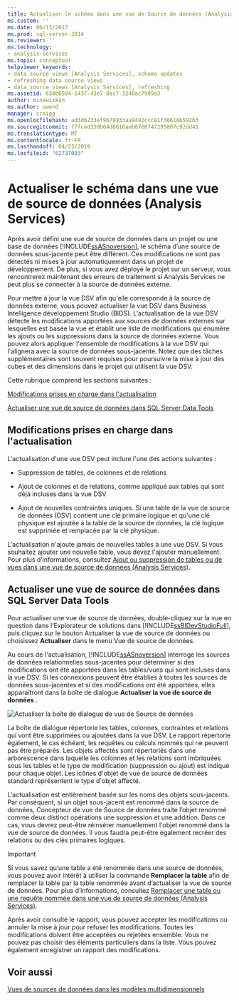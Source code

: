 ```yaml
---
title: Actualiser le schéma dans une vue de Source de données (Analysis Services) | Microsoft Docs
ms.custom: ''
ms.date: 06/13/2017
ms.prod: sql-server-2014
ms.reviewer: ''
ms.technology:
- analysis-services
ms.topic: conceptual
helpviewer_keywords:
- data source views [Analysis Services], schema updates
- refreshing data source views
- data source views [Analysis Services], refreshing
ms.assetid: 634b0504-1437-43e7-8ac7-3248ac7989a3
author: minewiskan
ms.author: owend
manager: craigg
ms.openlocfilehash: ad3d6233ef9678933aa9492ccc81f306186592b3
ms.sourcegitcommit: f7fced330b64d6616aeb8766747295807c92dd41
ms.translationtype: MT
ms.contentlocale: fr-FR
ms.lasthandoff: 04/23/2019
ms.locfileid: "62737093"
---
```

# <a name="refresh-the-schema-in-a-data-source-view-analysis-services"></a>Actualiser le schéma dans une vue de source de données (Analysis Services)
  Après avoir défini une vue de source de données dans un projet ou une base de données [!INCLUDE[ssASnoversion](../../../includes/ssasnoversion-md.md)], le schéma d’une source de données sous-jacente peut être différent. Ces modifications ne sont pas détectés ni mises à jour automatiquement dans un projet de développement. De plus, si vous avez déployé le projet sur un serveur, vous rencontrerez maintenant des erreurs de traitement si Analysis Services ne peut plus se connecter à la source de données externe.  
  
 Pour mettre à jour la vue DSV afin qu'elle corresponde à la source de données externe, vous pouvez actualiser la vue DSV dans Business Intelligence développement Studio (BIDS). L'actualisation de la vue DSV détecte les modifications apportées aux sources de données externes sur lesquelles est basée la vue et établit une liste de modifications qui énumère les ajouts ou les suppressions dans la source de données externe. Vous pouvez alors appliquer l'ensemble de modifications à la vue DSV qui l'alignera avec la source de données sous-jacente. Notez que des tâches supplémentaires sont souvent requises pour poursuivre la mise à jour des cubes et des dimensions dans le projet qui utilisent la vue DSV.  
  
 Cette rubrique comprend les sections suivantes :  
  
 [Modifications prises en charge dans l'actualisation](#bkmk_changlist)  
  
 [Actualiser une vue de source de données dans SQL Server Data Tools](#bkmk_DSVrefresh)  
  
##  <a name="bkmk_changlist"></a> Modifications prises en charge dans l'actualisation  
 L'actualisation d'une vue DSV peut inclure l'une des actions suivantes :  
  
-   Suppression de tables, de colonnes et de relations  
  
-   Ajout de colonnes et de relations, comme appliqué aux tables qui sont déjà incluses dans la vue DSV  
  
-   Ajout de nouvelles contraintes uniques. Si une table de la vue de source de données (DSV) contient une clé primaire logique et qu'une clé physique est ajoutée à la table de la source de données, la clé logique est supprimée et remplacée par la clé physique.  
  
 L'actualisation n'ajoute jamais de nouvelles tables à une vue DSV. Si vous souhaitez ajouter une nouvelle table, vous devez l'ajouter manuellement. Pour plus d’informations, consultez [Ajout ou suppression de tables ou de vues dans une vue de source de données &#40;Analysis Services&#41;](adding-or-removing-tables-or-views-in-a-data-source-view-analysis-services.md).  
  
##  <a name="bkmk_DSVrefresh"></a> Actualiser une vue de source de données dans SQL Server Data Tools  
 Pour actualiser une vue de source de données, double-cliquez sur la vue en question dans l’Explorateur de solutions dans [!INCLUDE[ssBIDevStudioFull](../../includes/ssbidevstudiofull-md.md)], puis cliquez sur le bouton Actualiser la vue de source de données ou choisissez **Actualiser** dans le menu Vue de source de données.  
  
 Au cours de l'actualisation, [!INCLUDE[ssASnoversion](../../../includes/ssasnoversion-md.md)] interroge les sources de données relationnelles sous-jacentes pour déterminer si des modifications ont été apportées dans les tables/vues qui sont incluses dans la vue DSV. Si les connexions peuvent être établies à toutes les sources de données sous-jacentes et si des modifications ont été apportées, elles apparaîtront dans la boîte de dialogue **Actualiser la vue de source de données** .  
  
 ![Actualiser la boîte de dialogue de vue de Source de données](../media/ssas-olapdsv-refresh.gif "boîte de dialogue Actualiser la vue Source données")  
  
 La boîte de dialogue répertorie les tables, colonnes, contraintes et relations qui vont être supprimées ou ajoutées dans la vue DSV. Le rapport répertorie également, le cas échéant, les requêtes ou calculs nommés qui ne peuvent pas être préparés. Les objets affectés sont répertoriés dans une arborescence dans laquelle les colonnes et les relations sont imbriquées sous les tables et le type de modification (suppression ou ajout) est indiqué pour chaque objet. Les icônes d'objet de vue de source de données standard représentent le type d'objet affecté.  
  
 L'actualisation est entièrement basée sur les noms des objets sous-jacents. Par conséquent, si un objet sous-jacent est renommé dans la source de données, Concepteur de vue de Source de données traite l’objet renommé comme deux distinct opérations une suppression et une addition. Dans ce cas, vous devrez peut-être réinsérer manuellement l'objet renommé dans la vue de source de données. Il vous faudra peut-être également recréer des relations ou des clés primaires logiques.  
  
> [!IMPORTANT]  
>  Si vous savez qu’une table a été renommée dans une source de données, vous pouvez avoir intérêt à utiliser la commande **Remplacer la table** afin de remplacer la table par la table renommée avant d’actualiser la vue de source de données. Pour plus d’informations, consultez [Remplacer une table ou une requête nommée dans une vue de source de données &#40;Analysis Services&#41;](replace-a-table-or-a-named-query-in-a-data-source-view-analysis-services.md).  
  
 Après avoir consulté le rapport, vous pouvez accepter les modifications ou annuler la mise à jour pour refuser les modifications. Toutes les modifications doivent être acceptées ou rejetées ensemble. Vous ne pouvez pas choisir des éléments particuliers dans la liste. Vous pouvez également enregistrer un rapport des modifications.  
  
## <a name="see-also"></a>Voir aussi  
 [Vues de sources de données dans les modèles multidimensionnels](data-source-views-in-multidimensional-models.md)  
  
  
